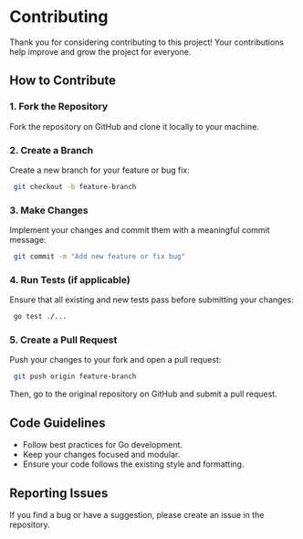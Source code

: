 # Contributing

Thank you for considering contributing to this project! Your contributions help improve and grow the project for everyone.

## How to Contribute

### 1. Fork the Repository
Fork the repository on GitHub and clone it locally to your machine.

### 2. Create a Branch
Create a new branch for your feature or bug fix:
```sh
 git checkout -b feature-branch
```

### 3. Make Changes
Implement your changes and commit them with a meaningful commit message:
```sh
 git commit -m "Add new feature or fix bug"
```

### 4. Run Tests (if applicable)
Ensure that all existing and new tests pass before submitting your changes:
```sh
 go test ./...
```

### 5. Create a Pull Request
Push your changes to your fork and open a pull request:
```sh
 git push origin feature-branch
```
Then, go to the original repository on GitHub and submit a pull request.

## Code Guidelines
- Follow best practices for Go development.
- Keep your changes focused and modular.
- Ensure your code follows the existing style and formatting.

## Reporting Issues
If you find a bug or have a suggestion, please create an issue in the repository.
